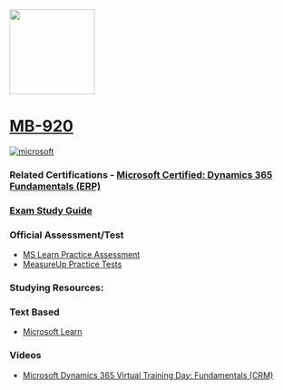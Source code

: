 <img src="https://images.credly.com/size/340x340/images/f611a90e-b8e2-4fdf-9bd6-9e8d5f4c30e8/dynamics365-fundamentals-erp-600x600.png" width="150" height="150">

# [MB-920](hhttps://learn.microsoft.com/en-us/certifications/exams/mb-920/)

<a href='https://learn.microsoft.com/en-us/certifications/browse/?type=fundamentals' target="_blank"><img alt='microsoft' src='https://img.shields.io/badge/fundamentals-100000?style=for-the-badge&logo=microsoft&logoColor=white&labelColor=0078D4&color=212221'/></a> 



### Related Certifications - [Microsoft Certified: Dynamics 365 Fundamentals (ERP)](https://learn.microsoft.com/en-us/certifications/d365-fundamentals-finance-and-operations-apps-erp/)

### [Exam Study Guide](https://aka.ms/mb920-studyguide)

### Official Assessment/Test
- [MS Learn Practice Assessment](https://learn.microsoft.com/certifications/exams/mb-920/practice/assessment?assessment-type=practice&assessmentId=54)
- [MeasureUp Practice Tests](https://www.measureup.com/microsoft-practice-test-mb-920-microsoft-dynamics-365-fundamentals-erp.html)

### Studying Resources:

### Text Based 
- [Microsoft Learn](https://learn.microsoft.com/en-us/certifications/exams/mb-920)
### Videos
- [Microsoft Dynamics 365 Virtual Training Day: Fundamentals (CRM)](https://www.youtube.com/watch?v=hOsDOT6iEI0&pp=ygUNbWIgOTIwIGNvdXJzZQ%3D%3D)


